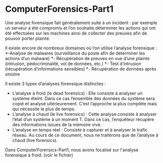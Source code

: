 # ComputerForensics-Part1


Une analyse forensique fait généralement suite à un incident : par exemple un serveur a été compromis et l’on souhaite déterminer les actions qui ont été effectuées sur les machines ainsi de collecter des preuves afin de pouvoir porter plainte. 

Il existe encore de nombreux domaines où l’on utilise l’analyse forensique :
*-Analyse de malwares (surveillance du poste afin de déterminer les actions d’un
malware)
*- Récupération de preuves en vue d’une plainte (intrusion, pédocriminalité, vol de
données, etc.)
*- Test d’intrusion (récupération d’informations sensibles)
*- Récupération de données après sinistre

Il existe 3 types d’analyses forensique distinctes :
- L’analyse à froid (le dead forensics) : Elle consiste à analyser un système éteint.
Dans ce cas l’ensemble des données du système sera copié et analysé
ultérieurement. C’est l’approche la plus complète mais qui nécessite le plus de
temps.
- L’analyse à chaud (le live forensics) : Cette analyse consiste à analyser l’état d’un
système à un moment T. Dans ce cas, l’enquêteur récupère des informations issues
de la mémoire vive.
- L’analyse en temps réel : Consiste à capturer et à analyser le trafic réseau.
Au cours de ce document, nous ne traiterons que de l’analyse à chaud (live forensics).

Dans ComputerForensics-Part1, nous avons focalisé sur l'analyse forensique à froid. (voir le fichier)
